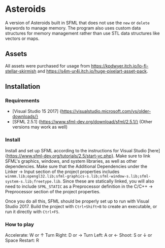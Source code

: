 # Asteroids
A version of Asteroids built in SFML that does not use the `new` or `delete` keywords to manage memory. The program also uses custom data structures for memory management rather than use STL data structures like vectors or maps.

## Assets
All assets were purchased for usage from https://kpdwyer.itch.io/lo-fi-stellar-skirmish and https://s4m-ur4i.itch.io/huge-pixelart-asset-pack.

## Installation

### Requirements

- [Visual Studio 15 2017] {https://visualstudio.microsoft.com/vs/older-downloads/}
- [SFML 2.5.1] {https://www.sfml-dev.org/download/sfml/2.5.1/} (Other versions may work as well)

### Install

Install and set up SFML according to the instructions for Visual Studio [here] {https://www.sfml-dev.org/tutorials/2.5/start-vc.php}. Make sure to link SFML's graphics, windows, and system libraries, as well as other dependencies. Make sure that the Additional Dependencies under the Linker -> Input section of the project properties includes `winmm.lib;opengl32.lib;sfml-graphics-s.lib;sfml-window-s.lib;sfml-system-s.lib;freetype.lib`. Since these are statically linked, you will also need to include `SFML_STATIC` as a Preprocessor definition in the C/C++ -> Preprocessor section of the project properties.

Once you do all this, SFML should be properly set up to run with Visual Studio 2017. Build the project with `Ctrl+Shift+B` to create an executable, or run it directly with `Ctrl+F5`. 

### How to play

Accelerate: W or ↑
Turn Right: D or →
Turn Left:  A or ←
Shoot:      S or ↓ or Space
Restart:    R
